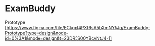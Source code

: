 # ExamBuddy

Prototype [https://www.figma.com/file/ECkqpf4PXf6sA5bXmNY5Jq/ExamBuddy-Prototype?type=design&node-id=0%3A1&mode=design&t=23DR5S00YBcvNtJ4-1]
